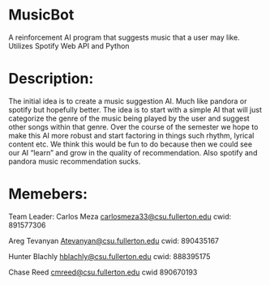 # MusicBot
A reinforcement AI program that suggests music that a user may like. Utilizes Spotify Web API and Python

# Description:
The initial idea is to create a music suggestion AI. Much like pandora or spotify but hopefully better. The idea is to start with a simple AI that will just categorize the genre of the music being played by the user and suggest other songs within that genre. Over the course of the semester we hope to make this AI more robust and start factoring in things such rhythm, lyrical content etc. We think this would be fun to do because then we could see our AI “learn” and grow in the quality of recommendation. Also spotify and pandora music recommendation sucks. 

# Memebers:
Team Leader: 
Carlos Meza carlosmeza33@csu.fullerton.edu cwid: 891577306

Areg Tevanyan Atevanyan@csu.fullerton.edu cwid: 890435167

Hunter Blachly hblachly@csu.fullerton.edu cwid: 888395175

Chase Reed cmreed@csu.fullerton.edu cwid 890670193

